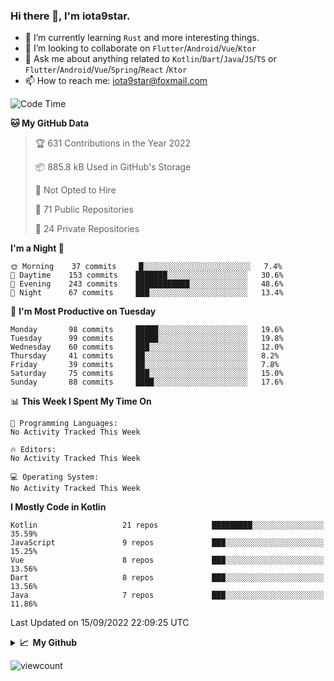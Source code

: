 ### Hi there 👋, I'm iota9star.

- 🌱 I’m currently learning `Rust` and more interesting things.
- 👯 I’m looking to collaborate on `Flutter`/`Android`/`Vue`/`Ktor`
- 💬 Ask me about anything related to `Kotlin`/`Dart`/`Java`/`JS`/`TS` or `Flutter`/`Android`/`Vue`/`Spring`/`React`
  /`Ktor`
- 📫 How to reach me: [iota9star@foxmail.com](iota9star@foxmail.com)



<!--START_SECTION:waka-->
![Code Time](http://img.shields.io/badge/Code%20Time-3%2C090%20hrs%2054%20mins-blue)

**🐱 My GitHub Data** 

> 🏆 631 Contributions in the Year 2022
 > 
> 📦 885.8 kB Used in GitHub's Storage 
 > 
> 🚫 Not Opted to Hire
 > 
> 📜 71 Public Repositories 
 > 
> 🔑 24 Private Repositories  
 > 
**I'm a Night 🦉** 

```text
🌞 Morning    37 commits     █░░░░░░░░░░░░░░░░░░░░░░░░   7.4% 
🌆 Daytime    153 commits    ███████░░░░░░░░░░░░░░░░░░   30.6% 
🌃 Evening    243 commits    ████████████░░░░░░░░░░░░░   48.6% 
🌙 Night      67 commits     ███░░░░░░░░░░░░░░░░░░░░░░   13.4%

```
📅 **I'm Most Productive on Tuesday** 

```text
Monday       98 commits     █████░░░░░░░░░░░░░░░░░░░░   19.6% 
Tuesday      99 commits     █████░░░░░░░░░░░░░░░░░░░░   19.8% 
Wednesday    60 commits     ███░░░░░░░░░░░░░░░░░░░░░░   12.0% 
Thursday     41 commits     ██░░░░░░░░░░░░░░░░░░░░░░░   8.2% 
Friday       39 commits     ██░░░░░░░░░░░░░░░░░░░░░░░   7.8% 
Saturday     75 commits     ███░░░░░░░░░░░░░░░░░░░░░░   15.0% 
Sunday       88 commits     ████░░░░░░░░░░░░░░░░░░░░░   17.6%

```


📊 **This Week I Spent My Time On** 

```text
💬 Programming Languages: 
No Activity Tracked This Week

🔥 Editors: 
No Activity Tracked This Week

💻 Operating System: 
No Activity Tracked This Week

```

**I Mostly Code in Kotlin** 

```text
Kotlin                   21 repos            █████████░░░░░░░░░░░░░░░░   35.59% 
JavaScript               9 repos             ███░░░░░░░░░░░░░░░░░░░░░░   15.25% 
Vue                      8 repos             ███░░░░░░░░░░░░░░░░░░░░░░   13.56% 
Dart                     8 repos             ███░░░░░░░░░░░░░░░░░░░░░░   13.56% 
Java                     7 repos             ███░░░░░░░░░░░░░░░░░░░░░░   11.86%

```



 Last Updated on 15/09/2022 22:09:25 UTC
<!--END_SECTION:waka-->

<details>
  <summary><b>📈&nbsp;&nbsp;My Github</b></summary>
  <br>
  <img src='https://github-profile-trophy.vercel.app/?username=iota9star'>
  <img src='https://bad-apple-github-readme.vercel.app/api?show_bg=1&username=iota9star&hide_title=true'>
  <img src='http://cr-skills-chart-widget.azurewebsites.net/api/api?username=iota9star'>
</details>


![viewcount](https://count.getloli.com/get/@iota9star?theme=rule34)

